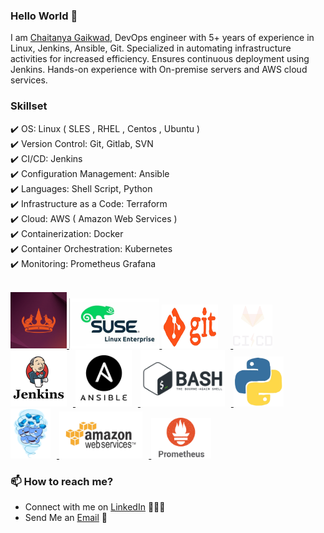 ### Hello World 👋

I am [Chaitanya Gaikwad](https://www.linkedin.com/in/the-chaitanya-gaikwad/), DevOps engineer with 5+ years of experience in Linux, Jenkins, Ansible, Git. Specialized in automating infrastructure activities for increased efficiency. Ensures continuous deployment using Jenkins. Hands-on experience with On-premise servers and AWS cloud services.

### Skillset
✔️ OS: Linux ( SLES , RHEL , Centos , Ubuntu ) </br>
✔️ Version Control: Git, Gitlab, SVN </br>
✔️ CI/CD: Jenkins </br>
✔️ Configuration Management: Ansible </br>
✔️ Languages: Shell Script, Python </br>
✔️ Infrastructure as a Code: Terraform </br>
✔️ Cloud: AWS ( Amazon Web Services ) </br>
✔️ Containerization: Docker </br>
✔️ Container Orchestration: Kubernetes </br>
✔️ Monitoring: Prometheus Grafana </br>
</br>

<p float="left">
  <a href="https://en.wikipedia.org/wiki/Linux" target="_blank">
    <img src="https://raw.githubusercontent.com/chaitanya-gaikwad-7/chaitanya-gaikwad-7/master/assets/Ubuntu.gif" height="90" />
  </a>
  <a href="https://en.wikipedia.org/wiki/Linux" target="_blank">
    <img src="https://raw.githubusercontent.com/chaitanya-gaikwad-7/chaitanya-gaikwad-7/master/assets/SLES.png" height="80" />
  </a>
  <a href="https://git-scm.com/" target="_blank">
    <img src="https://raw.githubusercontent.com/chaitanya-gaikwad-7/chaitanya-gaikwad-7/master/assets/git.gif" height="70" width="90" style="margin-right: 20px;" />
  </a>
  <a href="https://docs.gitlab.com/ee/ci/" target="_blank" >
    <img src="https://raw.githubusercontent.com/chaitanya-gaikwad-7/chaitanya-gaikwad-7/master/assets/gitlab.gif" height="70" style="margin-right: 20px;" />
  </a>
  <a href="https://www.jenkins.io/" target="_blank" >
    <img src="https://raw.githubusercontent.com/chaitanya-gaikwad-7/chaitanya-gaikwad-7/master/assets/Jenkins.png"  height="90" style="margin-right: 10px;" />
  </a>
  <a href="https://www.ansible.com/" target="_blank" >
    <img src="https://raw.githubusercontent.com/chaitanya-gaikwad-7/chaitanya-gaikwad-7/master/assets/Ansible.png"  height="90" style="margin-right: 10px;"/>
  </a>
  <a href="https://en.wikipedia.org/wiki/Shell_script" target="_blank" >
    <img src="https://raw.githubusercontent.com/chaitanya-gaikwad-7/chaitanya-gaikwad-7/master/assets/shell.svg"  height="90" style="margin-right: 10px;"/>
  </a>
  <a href="https://python.org/" target="_blank" >
    <img src="https://raw.githubusercontent.com/chaitanya-gaikwad-7/chaitanya-gaikwad-7/master/assets/python.webp"  height="80" style="margin-right: 10px;"/>
  </a>
  <a href="https://www.docker.com/" target="_blank" >
    <img src="https://raw.githubusercontent.com/chaitanya-gaikwad-7/chaitanya-gaikwad-7/master/assets/docker.gif"  height="80" style="margin-right: 10px;"/> 
  </a>
  <a href="https://aws.amazon.com/" target="_blank" >
    <img src="https://raw.githubusercontent.com/chaitanya-gaikwad-7/chaitanya-gaikwad-7/master/assets/aws.gif"  height="75" style="margin-right: 10px;"/>
  </a>
  <a href="https://prometheus.io/" target="_blank" >
    <img src="https://raw.githubusercontent.com/chaitanya-gaikwad-7/chaitanya-gaikwad-7/master/assets/prometheus.gif" height="65" />
  </a>
</p>


### 📫 How to reach me?

 - Connect with me on [LinkedIn](https://www.linkedin.com/in/the-chaitanya-gaikwad/) 👨🏻‍💻
 - Send Me an [Email](mailto:chaitanyaegaikwad@gmail.com) 💌